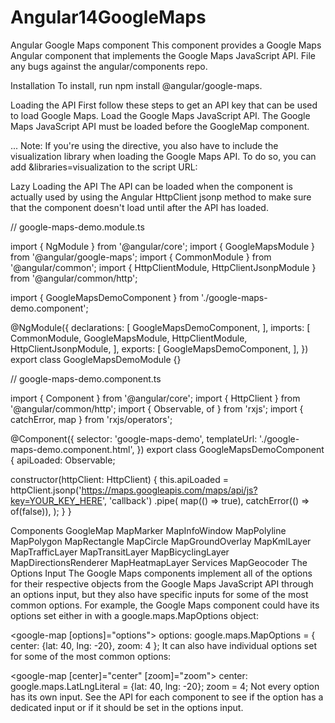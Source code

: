 # Angular14GoogleMaps
Angular Google Maps component
This component provides a Google Maps Angular component that implements the Google Maps JavaScript API. File any bugs against the angular/components repo.

Installation
To install, run npm install @angular/google-maps.

Loading the API
First follow these steps to get an API key that can be used to load Google Maps.
Load the Google Maps JavaScript API.
The Google Maps JavaScript API must be loaded before the GoogleMap component.
<!-- index.html -->
<!doctype html>
<head>
  ...
  <script src="https://maps.googleapis.com/maps/api/js?key=YOUR_API_KEY"></script>
</head>
Note: If you're using the <map-heatmap-layer> directive, you also have to include the visualization library when loading the Google Maps API. To do so, you can add &libraries=visualization to the script URL:

  <script src="https://maps.googleapis.com/maps/api/js?key=YOUR_API_KEY&libraries=visualization"></script>
Lazy Loading the API
The API can be loaded when the component is actually used by using the Angular HttpClient jsonp method to make sure that the component doesn't load until after the API has loaded.

// google-maps-demo.module.ts

import { NgModule } from '@angular/core';
import { GoogleMapsModule } from '@angular/google-maps';
import { CommonModule } from '@angular/common';
import { HttpClientModule, HttpClientJsonpModule } from '@angular/common/http';

import { GoogleMapsDemoComponent } from './google-maps-demo.component';

@NgModule({
  declarations: [
    GoogleMapsDemoComponent,
  ],
  imports: [
    CommonModule,
    GoogleMapsModule,
    HttpClientModule,
    HttpClientJsonpModule,
  ],
  exports: [
    GoogleMapsDemoComponent,
  ],
})
export class GoogleMapsDemoModule {}


// google-maps-demo.component.ts

import { Component } from '@angular/core';
import { HttpClient } from '@angular/common/http';
import { Observable, of } from 'rxjs';
import { catchError, map } from 'rxjs/operators';

@Component({
  selector: 'google-maps-demo',
  templateUrl: './google-maps-demo.component.html',
})
export class GoogleMapsDemoComponent {
  apiLoaded: Observable<boolean>;

  constructor(httpClient: HttpClient) {
    this.apiLoaded = httpClient.jsonp('https://maps.googleapis.com/maps/api/js?key=YOUR_KEY_HERE', 'callback')
        .pipe(
          map(() => true),
          catchError(() => of(false)),
        );
  }
}
<!-- google-maps-demo.component.html -->

<div *ngIf="apiLoaded | async">
  <google-map></google-map>
</div>
Components
GoogleMap
MapMarker
MapInfoWindow
MapPolyline
MapPolygon
MapRectangle
MapCircle
MapGroundOverlay
MapKmlLayer
MapTrafficLayer
MapTransitLayer
MapBicyclingLayer
MapDirectionsRenderer
MapHeatmapLayer
Services
MapGeocoder
The Options Input
The Google Maps components implement all of the options for their respective objects from the Google Maps JavaScript API through an options input, but they also have specific inputs for some of the most common options. For example, the Google Maps component could have its options set either in with a google.maps.MapOptions object:

<google-map [options]="options"></google-map>
options: google.maps.MapOptions = {
  center: {lat: 40, lng: -20},
  zoom: 4
};
It can also have individual options set for some of the most common options:

<google-map [center]="center"
            [zoom]="zoom"></google-map>
center: google.maps.LatLngLiteral = {lat: 40, lng: -20};
zoom = 4;
Not every option has its own input. See the API for each component to see if the option has a dedicated input or if it should be set in the options input.
